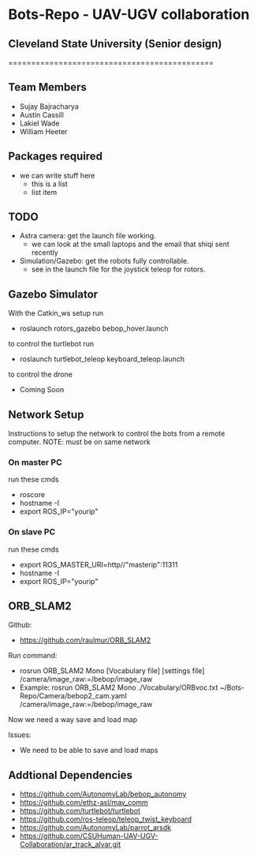 # Bots-Repo - UAV-UGV collaboration

## Cleveland State University (Senior design)
=============================================
## Team Members
  * Sujay Bajracharya
  * Austin Cassill
  * Lakiel Wade
  * William Heeter

## Packages required
* we can write stuff here
  * this is a list
  * list item
  
## TODO
  * Astra camera: get the launch file working.
    * we can look at the small laptops and the email that shiqi sent recently
  * Simulation/Gazebo: get the robots fully controllable.
    * see in the launch file for the joystick teleop for rotors.
    
## Gazebo Simulator 
  With the Catkin_ws setup run 
   * roslaunch rotors_gazebo bebop_hover.launch
  
  to control the turtlebot run
   * roslaunch turtlebot_teleop  keyboard_teleop.launch
   
  to control the drone 
  * Coming Soon

## Network Setup
Instructions to setup the network to control the bots from a remote computer.
NOTE: must be on same network

### On master PC
  run these cmds
 * roscore
 * hostname -I
 * export ROS_IP="yourip"

### On slave PC
  run these cmds
 * export ROS_MASTER_URI=http//"masterip":11311
 * hostname -I
 * export ROS_IP="yourip"

## ORB_SLAM2
Github:
 * https://github.com/raulmur/ORB_SLAM2

Run command: 
 * rosrun ORB_SLAM2 Mono [Vocabulary file] [settings file] /camera/image_raw:=/bebop/image_raw
 * Example: rosrun ORB_SLAM2 Mono ./Vocabulary/ORBvoc.txt ~/Bots-Repo/Camera/bebop2_cam.yaml /camera/image_raw:=/bebop/image_raw

Now we need a way save and load map

Issues:
 * We need to be able to save and load maps

## Addtional Dependencies
 * https://github.com/AutonomyLab/bebop_autonomy
 * https://github.com/ethz-asl/mav_comm
 * https://github.com/turtlebot/turtlebot
 * https://github.com/ros-teleop/teleop_twist_keyboard
 * https://github.com/AutonomyLab/parrot_arsdk
 * https://github.com/CSUHuman-UAV-UGV-Collaboration/ar_track_alvar.git
